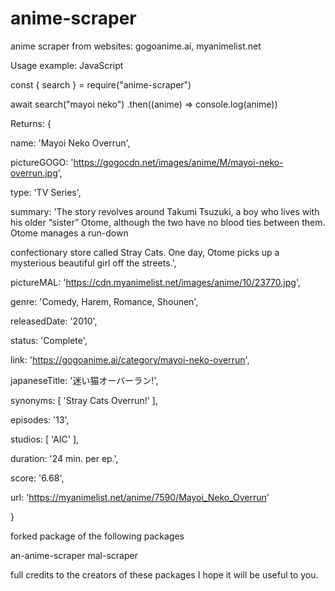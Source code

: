 # anime-scraper

anime scraper from websites: gogoanime.ai, myanimelist.net


Usage example: JavaScript


const { search } = require("anime-scraper")

await search("mayoi neko")
.then((anime) => console.log(anime))


Returns: {

name: 'Mayoi Neko Overrun',

pictureGOGO: 'https://gogocdn.net/images/anime/M/mayoi-neko-overrun.jpg',

type: 'TV Series',

summary: 'The story revolves around Takumi Tsuzuki, a boy who lives with his older “sister” Otome, although the two have no blood ties between them. Otome manages a run-down 

confectionary store called Stray Cats. One day, Otome picks up a mysterious beautiful girl off the streets.',

pictureMAL: 'https://cdn.myanimelist.net/images/anime/10/23770.jpg',

genre: 'Comedy, Harem, Romance, Shounen',

releasedDate: '2010',

status: 'Complete',

link: 'https://gogoanime.ai/category/mayoi-neko-overrun',

japaneseTitle: '迷い猫オーバーラン!',

synonyms: [ 'Stray Cats Overrun!' ],

episodes: '13',

studios: [ 'AIC' ],

duration: '24 min. per ep.',

score: '6.68',

url: 'https://myanimelist.net/anime/7590/Mayoi_Neko_Overrun'

}


forked package of the following packages

an-anime-scraper
mal-scraper

full credits to the creators of these packages I hope it will be useful to you.
